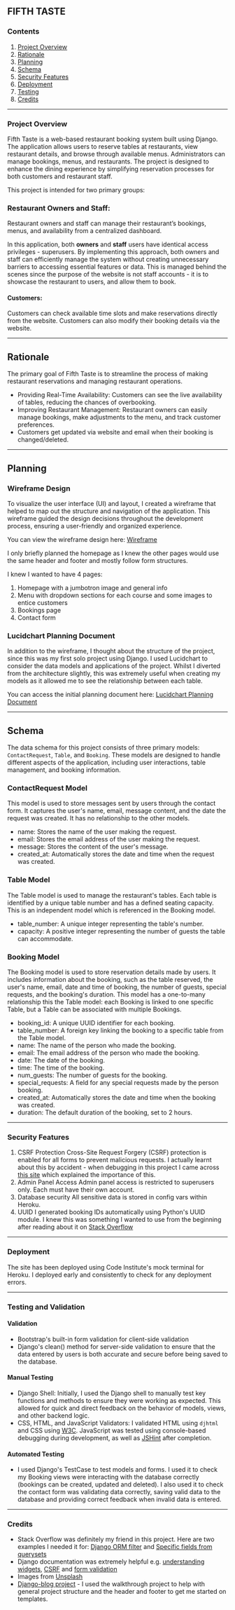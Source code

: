 ## FIFTH TASTE
### Contents

1. [Project Overview](project-overview)
2. [Rationale](rationale)
3. [Planning](planning)
4. [Schema](schema)
5. [Security Features](security-features)
6. [Deployment](deployment)
7. [Testing](testing)
8. [Credits](credits)

<hr>

### Project Overview
Fifth Taste is a web-based restaurant booking system built using Django. The application allows users to reserve tables at restaurants, view restaurant details, and browse through available menus. Administrators can manage bookings, menus, and restaurants. The project is designed to enhance the dining experience by simplifying reservation processes for both customers and restaurant staff.

This project is intended for two primary groups:

### Restaurant Owners and Staff:

Restaurant owners and staff can manage their restaurant’s bookings, menus, and availability from a centralized dashboard.

In this application, both **owners** and **staff** users have identical access privileges - superusers. By implementing this approach, both owners and staff can efficiently manage the system without creating unnecessary barriers to accessing essential features or data. This is managed behind the scenes since the purpose of the website is not staff accounts - it is to showcase the restaurant to users, and allow them to book.

#### Customers:

Customers can check available time slots and make reservations directly from the website. Customers can also modify their booking details via the website.

<hr>

## Rationale

The primary goal of Fifth Taste is to streamline the process of making restaurant reservations and managing restaurant operations. 

- Providing Real-Time Availability: Customers can see the live availability of tables, reducing the chances of overbooking.
- Improving Restaurant Management: Restaurant owners can easily manage bookings, make adjustments to the menu, and track customer preferences.
- Customers get updated via website and email when their booking is changed/deleted. 

<hr>

## Planning
### Wireframe Design

To visualize the user interface (UI) and layout, I created a wireframe that helped to map out the structure and navigation of the application. This wireframe guided the design decisions throughout the development process, ensuring a user-friendly and organized experience.

You can view the wireframe design here: [Wireframe](https://wireframe.cc/U0hQ3v)

I only briefly planned the homepage as I knew the other pages would use the same header and footer and mostly follow form structures.

I knew I wanted to have 4 pages: 
1. Homepage with a jumbotron image and general info
2. Menu with dropdown sections for each course and some images to entice customers
3. Bookings page
4. Contact form 

### Lucidchart Planning Document

In addition to the wireframe, I thought about the structure of the project, since this was my first solo project using Django. I used Lucidchart to consider the data models and applications of the project. Whilst I diverted from the architecture slightly, this was extremely useful when creating my models as it allowed me to see the relationship between each table.

You can access the initial planning document here: [Lucidchart Planning Document](https://lucid.app/lucidchart/0c964fbb-9e59-4619-bf1c-b4e3ecfff5bb/edit?invitationId=inv_ecf3eb04-4041-4568-b217-d5c48ca4a0b2)

<hr>

## Schema
The data schema for this project consists of three primary models: `ContactRequest`, `Table`, and `Booking`. These models are designed to handle different aspects of the application, including user interactions, table management, and booking information. 

### ContactRequest Model

This model is used to store messages sent by users through the contact form. It captures the user's name, email, message content, and the date the request was created. It has no relationship to the other models.

- name: Stores the name of the user making the request.
- email: Stores the email address of the user making the request.
- message: Stores the content of the user's message.
- created_at: Automatically stores the date and time when the request was created.

### Table Model
The Table model is used to manage the restaurant's tables. Each table is identified by a unique table number and has a defined seating capacity. This is an independent model which is referenced in the Booking model.

- table_number: A unique integer representing the table's number.
- capacity: A positive integer representing the number of guests the table can accommodate.

### Booking Model
The Booking model is used to store reservation details made by users. It includes information about the booking, such as the table reserved, the user's name, email, date and time of booking, the number of guests, special requests, and the booking's duration. This model has a one-to-many relationship this the Table model: each Booking is linked to one specific Table, but a Table can be associated with multiple Bookings. 

- booking_id: A unique UUID identifier for each booking. 
- table_number: A foreign key linking the booking to a specific table from the Table model.
- name: The name of the person who made the booking.
- email: The email address of the person who made the booking.
- date: The date of the booking.
- time: The time of the booking.
- num_guests: The number of guests for the booking.
- special_requests: A field for any special requests made by the person booking.
- created_at: Automatically stores the date and time when the booking was created.
- duration: The default duration of the booking, set to 2 hours.

<hr>

### Security Features
1. CSRF Protection
   Cross-Site Request Forgery (CSRF) protection is enabled for all forms to prevent malicious requests.
   I actually learnt about this by accident - when debugging in this project I came across [this site](https://docs.djangoproject.com/en/5.1/howto/csrf/) which explained the importance of this.
2.  Admin Panel Access
   Admin panel access is restricted to superusers only. Each must have their own account.
3. Database security
   All sensitive data is stored in config vars within Heroku.
4. UUID
   I generated booking IDs automatically using Python's UUID module. I knew this was something I wanted to use from the beginning after reading about it on [Stack Overflow](https://stackoverflow.com/questions/1210458/how-can-i-generate-a-unique-id-in-python)

<hr>

### Deployment
The site has been deployed using Code Institute's mock terminal for Heroku. I deployed early and consistently to check for any deployment errors. 

<hr>

### Testing and Validation
#### Validation
- Bootstrap's built-in form validation for client-side validation 
- Django's clean() method for server-side validation to ensure that the data entered by users is both accurate and secure before being saved to the database.
  
#### Manual Testing
- Django Shell: Initially, I used the Django shell to manually test key functions and methods to ensure they were working as expected. This allowed for quick and direct feedback on the behavior of models, views, and other backend logic.
- CSS, HTML, and JavaScript Validators: I validated HTML using `djhtml` and CSS using [W3C](https://validator.w3.org/). JavaScript was tested using console-based debugging during development, as well as [JSHint](https://jshint.com/) after completion.

#### Automated Testing
- I used Django's TestCase to test models and forms. I used it to check my Booking views were interacting with the database correctly (bookings can be created, updated and deleted). I also used it to check the contact form was validating data correctly, saving valid data to the database and providing correct feedback when invalid data is entered. 
  
<hr>

### Credits
- Stack Overflow was definitely my friend in this project. Here are two examples I needed it for: [Django ORM filter](https://stackoverflow.com/questions/10040143/and-dont-work-with-filter-in-django) and [Specific fields from querysets](https://stackoverflow.com/questions/7503241/how-to-obtain-a-queryset-of-all-rows-with-specific-fields-for-each-one-of-them)
- Django documentation was extremely helpful e.g. [understanding widgets](https://docs.djangoproject.com/en/5.1/ref/forms/widgets/), [CSRF](https://docs.djangoproject.com/en/5.1/howto/csrf/) and [form validation](https://docs.djangoproject.com/en/5.2/ref/forms/validation/)
- Images from [Unsplash](https://unsplash.com/)
- [Django-blog project](https://github.com/emilywade/django_blog/) - I used the walkthrough project to help with general project structure and the header and footer to get me started on templates. 
